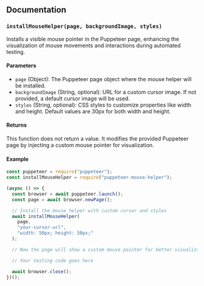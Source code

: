 ## Documentation

### `installMouseHelper(page, backgroundImage, styles)`

Installs a visible mouse pointer in the Puppeteer page, enhancing the visualization of mouse movements and interactions during automated testing.

#### Parameters

- `page` (Object): The Puppeteer page object where the mouse helper will be installed.
- `backgroundImage` (String, optional): URL for a custom cursor image. If not provided, a default cursor image will be used.
- `styles` (String, optional): CSS styles to customize properties like width and height. Default values are 30px for both width and height.

#### Returns

This function does not return a value. It modifies the provided Puppeteer page by injecting a custom mouse pointer for visualization.

#### Example

```javascript
const puppeteer = require("puppeteer");
const installMouseHelper = require("puppeteer-mouse-helper");

(async () => {
  const browser = await puppeteer.launch();
  const page = await browser.newPage();

  // Install the mouse helper with custom cursor and styles
  await installMouseHelper(
    page,
    "your-cursor-url",
    "width: 50px; height: 50px;"
  );

  // Now the page will show a custom mouse pointer for better visualization during tests.

  // Your testing code goes here

  await browser.close();
})();
```
